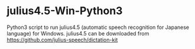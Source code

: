 # julius4.5-Win-Python3
Python3 script to run julius4.5 (automatic speech recognition for Japanese language) for Windows. julius4.5 can be downloaded from  https://github.com/julius-speech/dictation-kit
